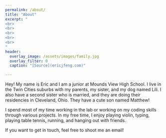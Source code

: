 ```yaml
---
permalink: /about/
title: "About"
excerpt: "
<br>
<br>
<br>
<br>
<br>
"
header:
  overlay_image: /assets/images/family.jpg
  overlay_filter: 0
  caption: "[Source](ericjfeng.com)"

---
```

Hey! My name is Eric and I am a junior at Mounds View High School. I live in the Twin Cities suburbs with my parents, my sister, and my dog named Lili. I also have a second sister who is married, and they are doing their residencies in Cleveland, Ohio. They have a cute son named Matthew!

I spend most of my time working in the lab or working on my coding skills through various projects. In my free time, I enjoy playing violin, typing, playing table tennis, running, and hanging out with friends.

If you want to get in touch, feel free to shoot me an email!
